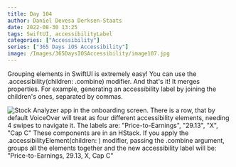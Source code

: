 ```yaml
---
title: Day 104
author: Daniel Devesa Derksen-Staats
date: 2022-08-30 13:25
tags: SwiftUI, accessibilityLabel
categories: ["Accessibility"]
series: ["365 Days iOS Accessibility"]
image: /Images/365DaysIOSAccessibility/image107.jpg
---
```


Grouping elements in SwiftUI is extremely easy! You can use the .accessibility(children: .combine) modifier. And that's it! It merges properties. For example, generating an accessibility label by joining the children's ones, separated by commas.

![Stock Analyzer app in the onboarding screen. There is a row, that by default VoiceOver will treat as four different accessibility elements, needing 4 swipes to navigate it. The labels are: "Price-to-Earnings", "29.13", "X", "Cap C" These components are in an HStack. If you apply the .accessibilityElement(children: ) modifier, passing the .combine argument, groups all the elements together and the new accessibility label will be: "Price-to-Earnings, 29.13, X, Cap C"](/Images/365DaysIOSAccessibility/image107.jpg)
